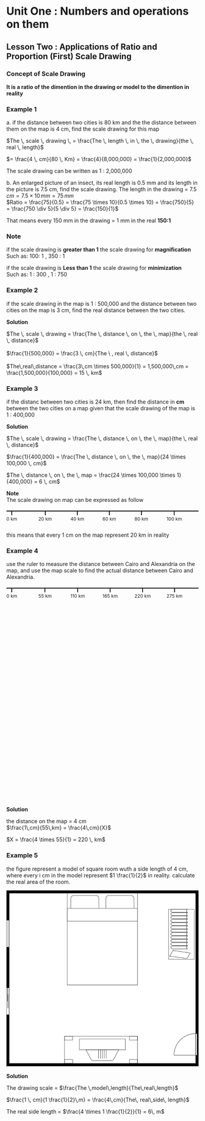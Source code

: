 <link rel="stylesheet" href="https://unpkg.com/leaflet@1.7.1/dist/leaflet.css" />
<script src="https://unpkg.com/leaflet@1.7.1/dist/leaflet.js"></script>


# Unit One : Numbers and operations on them
## Lesson Two : Applications of Ratio and Proportion (First) Scale Drawing  

### Concept of Scale Drawing  

**It is a ratio of the dimention in the drawing or model to the dimention in reality**  


### Example 1  

a. if the distance between two cities is 80 km and the the distance between them on the map is 4 cm, find the scale drawing for this map  

$The \, scale \, drawing \, = \frac{The \, length \, in \, the \, drawing}{the \, real \, length}$  

$= \frac{4 \, cm}{80 \, Km} = \frac{4}{8,000,000} = \frac{1}{2,000,000}$  

The scale drawing can be written as 1 : 2,000,000


b. An enlarged picture of an insect, its real length is 0.5 mm and its length in the picture is 7.5 cm, find the scale drawing.
   The length in the drawing = 
  $7.5 \, cm = 7.5 \times 10 \, mm = 75 \, mm$  
  $Ratio = \frac{75}{0.5} = \frac{75 \times 10}{0.5 \times 10} = \frac{750}{5} = \frac{750 \div 5}{5 \div 5} = \frac{150}{1}$
   
   That means every 150 mm in the drawing = 1 mm in the real **150:1**

### Note  
if the scale drawing is **greater than 1** the scale drawing for **magnification**  
Such as: 100: 1 , 350 : 1  

if the scale drawing is **Less than 1** the scale drawing for **minimization**  
Such as: 1 : 300 , 1 : 750  


### Example 2  

if the scale drawing in the map is 1 : 500,000 and the distance between two cities on the map is 3 cm, find the real distance between the two cities.  

**Solution**  

$The \, scale \, drawing = \frac{The \, distance \, on \, the \, map}{the \, real \, distance}$  
<br>
$\frac{1}{500,000} = \frac{3 \, cm}{The \ , real \, distance}$  
<br>
$The\,real\,distance = \frac{3\,cm \times 500,000}{1} = 1,500,000\,cm = \frac{1,500,000}{100,000} = 15 \, km$  


### Example 3  

if the distanc between two cities is 24 km, then find the distance in **cm** between the two cities on a map given that the scale drawing of the map is 1 : 400,000  

**Solution**  

$The \, scale \, drawing = \frac{The \, distance \, on \, the \, map}{the \, real \, distance}$  

$\frac{1}{400,000} = \frac{The \, distance \, on \, the \, map}{24 \times 100,000 \, cm}$

$The \, distance \, on \, the \, map = \frac{24 \times 100,000 \times 1}{400,000} = 6 \, cm$  

**Note**  
The scale drawing on map can be expressed as follow  


<div style="position: relative; height: 2px; border-top: 2px solid black; margin: 20px 0;">
  <div style="position: absolute; left: 0%; text-align: center;">
    <div style="height: 10px; width: 2px; background-color: black; margin: auto;"></div>
    <span style="font-size: 12px;">0 km</span>
  </div>
  <div style="position: absolute; left: 16.67%; text-align: center;">
    <div style="height: 10px; width: 2px; background-color: black; margin: auto;"></div>
    <span style="font-size: 12px;">20 km</span>
  </div>
  <div style="position: absolute; left: 33.33%; text-align: center;">
    <div style="height: 10px; width: 2px; background-color: black; margin: auto;"></div>
    <span style="font-size: 12px;">40 km</span>
  </div>
  <div style="position: absolute; left: 50%; text-align: center;">
    <div style="height: 10px; width: 2px; background-color: black; margin: auto;"></div>
    <span style="font-size: 12px;">60 km</span>
  </div>
  <div style="position: absolute; left: 66.67%; text-align: center;">
    <div style="height: 10px; width: 2px; background-color: black; margin: auto;"></div>
    <span style="font-size: 12px;">80 km</span>
  </div>
  <div style="position: absolute; left: 83.33%; text-align: center;">
    <div style="height: 10px; width: 2px; background-color: black; margin: auto;"></div>
    <span style="font-size: 12px;">100 km</span>
  </div>
</div>


  
  <br>
  

this means that every 1 cm on the map represent 20 km in reality  

### Example 4  

use the ruler to measure the distance between Cairo and Alexandria on the map, and use the map scale to find the actual distance between Cairo and Alexandria.  



<div style="position: relative; height: 2px; border-top: 2px solid black; margin: 20px 0;">
  <div style="position: absolute; left: 0%; text-align: center;">
    <div style="height: 10px; width: 2px; background-color: black; margin: auto;"></div>
    <span style="font-size: 12px;">0 km</span>
  </div>
  <div style="position: absolute; left: 16.67%; text-align: center;">
    <div style="height: 10px; width: 2px; background-color: black; margin: auto;"></div>
    <span style="font-size: 12px;">55 km</span>
  </div>
  <div style="position: absolute; left: 33.33%; text-align: center;">
    <div style="height: 10px; width: 2px; background-color: black; margin: auto;"></div>
    <span style="font-size: 12px;">110 km</span>
  </div>
  <div style="position: absolute; left: 50%; text-align: center;">
    <div style="height: 10px; width: 2px; background-color: black; margin: auto;"></div>
    <span style="font-size: 12px;">165 km</span>
  </div>
  <div style="position: absolute; left: 66.67%; text-align: center;">
    <div style="height: 10px; width: 2px; background-color: black; margin: auto;"></div>
    <span style="font-size: 12px;">220 km</span>
  </div>
  <div style="position: absolute; left: 83.33%; text-align: center;">
    <div style="height: 10px; width: 2px; background-color: black; margin: auto;"></div>
    <span style="font-size: 12px;">275 km</span>
  </div>
</div>


  
  <br>

<div id="map" style="height: 500px;"></div>

<script>
  var map = L.map('map').setView([26.8206, 30.8025], 6); // مركز مصر

  // إضافة الخريطة
  L.tileLayer('https://{s}.tile.openstreetmap.org/{z}/{x}/{y}.png', {
    attribution: '&copy; <a href="https://www.openstreetmap.org/copyright">OpenStreetMap</a> contributors'
  }).addTo(map);

  // إضافة مواقع القاهرة والإسكندرية
  var cairo = L.marker([30.0444, 31.2357]).addTo(map).bindPopup("القاهرة");
  var alexandria = L.marker([31.2001, 29.9187]).addTo(map).bindPopup("الإسكندرية");

  // رسم خط بين القاهرة والإسكندرية
  var line = L.polyline([[30.0444, 31.2357], [31.2001, 29.9187]], {color: 'blue'}).addTo(map);
</script>  


<br>  


**Solution**  

the distance on the map = 4 cm  
$\frac{1\,cm}{55\,km} = \frac{4\,cm}{X}$  

$X = \frac{4 \times 55}{1} = 220 \, km$


### Example 5  

the figure represent a model of square room wuth a side length of 4 cm, where every i cm in the model represent $1 \frac{1}{2}$ in reality.
calculate the real area of the room.  

![image1](../assets/room.png)



**Solution**

The drawing scale = $\frac{The \,model\,length}{The\,real\,length}$  

$\frac{1 \, cm}{1 \frac{1}{2}\,m} = \frac{4\,cm}{The\, real\,side\, length}$  

The real side length = $\frac{4 \times 1 \frac{1}{2}}{1} = 6\, m$  



[def]: /docs/assets/room.png